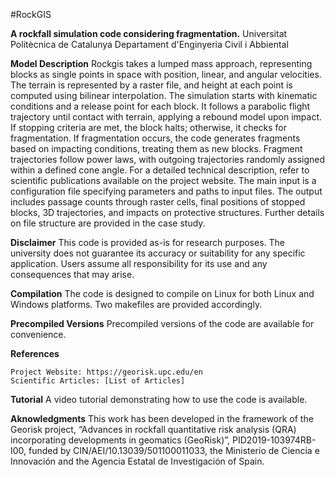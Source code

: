 #RockGIS

**A rockfall simulation code considering fragmentation.**
Universitat Politècnica de Catalunya
Departament d'Enginyeria Civil i Abbiental

**Model Description**
Rockgis takes a lumped mass approach, representing blocks as single points in space with position, linear, and angular velocities. The terrain is represented by a raster file, and height at each point is computed using bilinear interpolation.
The simulation starts with kinematic conditions and a release point for each block. It follows a parabolic flight trajectory until contact with terrain, applying a rebound model upon impact. If stopping criteria are met, the block halts; otherwise, it checks for fragmentation. If fragmentation occurs, the code generates fragments based on impacting conditions, treating them as new blocks. Fragment trajectories follow power laws, with outgoing trajectories randomly assigned within a defined cone angle. For a detailed technical description, refer to scientific publications available on the project website.
The main input is a configuration file specifying parameters and paths to input files. The output includes passage counts through raster cells, final positions of stopped blocks, 3D trajectories, and impacts on protective structures. Further details on file structure are provided in the case study.

**Disclaimer**
This code is provided as-is for research purposes. The university does not guarantee its accuracy or suitability for any specific application. Users assume all responsibility for its use and any consequences that may arise.

**Compilation**
The code is designed to compile on Linux for both Linux and Windows platforms. Two makefiles are provided accordingly.

**Precompiled Versions**
Precompiled versions of the code are available for convenience.

**References**

    Project Website: https://georisk.upc.edu/en
    Scientific Articles: [List of Articles]

**Tutorial**
A video tutorial demonstrating how to use the code is available.

**Aknowledgments**
This work has been developed in the framework of the Georisk project, “Advances in rockfall quantitative risk analysis (QRA) incorporating developments in geomatics (GeoRisk)”, PID2019-103974RB-I00, funded by CIN/AEI/10.13039/501100011033, the Ministerio de Ciencia e Innovación and the Agencia Estatal de Investigación of Spain.

